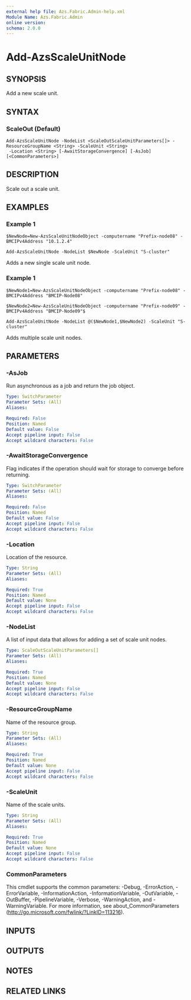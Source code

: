 ```yaml
---
external help file: Azs.Fabric.Admin-help.xml
Module Name: Azs.Fabric.Admin
online version: 
schema: 2.0.0
---
```


# Add-AzsScaleUnitNode

## SYNOPSIS
Add a new scale unit.

## SYNTAX

### ScaleOut (Default)
```
Add-AzsScaleUnitNode -NodeList <ScaleOutScaleUnitParameters[]> -ResourceGroupName <String> -ScaleUnit <String>
 -Location <String> [-AwaitStorageConvergence] [-AsJob] [<CommonParameters>]
```

## DESCRIPTION
Scale out a scale unit.

## EXAMPLES

### Example 1
```
$NewNode=New-AzsScaleUnitNodeObject -computername "Prefix-node08" -BMCIPv4Address "10.1.2.4" 
 
Add-AzsScaleUnitNode -NodeList $NewNode -ScaleUnit "S-cluster" 

```

Adds a new single scale unit node.

### Example 1
```
$NewNode1=New-AzsScaleUnitNodeObject -computername "Prefix-node08" -BMCIPv4Address "BMCIP-Node08" 
 
$NewNode2=New-AzsScaleUnitNodeObject -computername "Prefix-node09" -BMCIPv4Address "BMCIP-Node09"$ 
 
Add-AzsScaleUnitNode -NodeList @($NewNode1,$NewNode2) -ScaleUnit "S-cluster" 

```

Adds multiple scale unit nodes.

## PARAMETERS

### -AsJob
Run asynchronous as a job and return the job object.

```yaml
Type: SwitchParameter
Parameter Sets: (All)
Aliases: 

Required: False
Position: Named
Default value: False
Accept pipeline input: False
Accept wildcard characters: False
```

### -AwaitStorageConvergence
Flag indicates if the operation should wait for storage to converge before returning.


```yaml
Type: SwitchParameter
Parameter Sets: (All)
Aliases: 

Required: False
Position: Named
Default value: False
Accept pipeline input: False
Accept wildcard characters: False
```

### -Location
Location of the resource.

```yaml
Type: String
Parameter Sets: (All)
Aliases: 

Required: True
Position: Named
Default value: None
Accept pipeline input: False
Accept wildcard characters: False
```

### -NodeList
A list of input data that allows for adding a set of scale unit nodes.

```yaml
Type: ScaleOutScaleUnitParameters[]
Parameter Sets: (All)
Aliases: 

Required: True
Position: Named
Default value: None
Accept pipeline input: False
Accept wildcard characters: False
```

### -ResourceGroupName
Name of the resource group.

```yaml
Type: String
Parameter Sets: (All)
Aliases: 

Required: True
Position: Named
Default value: None
Accept pipeline input: False
Accept wildcard characters: False
```

### -ScaleUnit
Name of the scale units.

```yaml
Type: String
Parameter Sets: (All)
Aliases: 

Required: True
Position: Named
Default value: None
Accept pipeline input: False
Accept wildcard characters: False
```

### CommonParameters
This cmdlet supports the common parameters: -Debug, -ErrorAction, -ErrorVariable, -InformationAction, -InformationVariable, -OutVariable, -OutBuffer, -PipelineVariable, -Verbose, -WarningAction, and -WarningVariable. For more information, see about_CommonParameters (http://go.microsoft.com/fwlink/?LinkID=113216).

## INPUTS

## OUTPUTS

## NOTES

## RELATED LINKS


